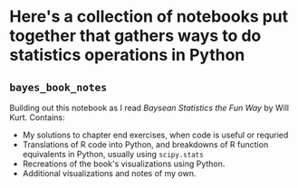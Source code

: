 # Here's a collection of notebooks put together that gathers ways to do statistics operations in Python

## `bayes_book_notes`
Building out this notebook as I read *Baysean Statistics the Fun Way* by Will Kurt. Contains:  
- My solutions to chapter end exercises, when code is useful or requried
- Translations of R code into Python, and breakdowns of R function equivalents in Python, usually using `scipy.stats`
- Recreations of the book's visualizations using Python.
- Additional visualizations and notes of my own.
